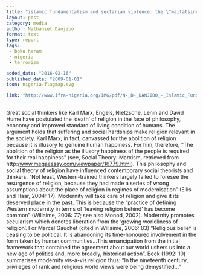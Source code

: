 ```yaml
---
title: "islamic fundamentalism and sectarian violence: the \"maitatsine\" and \"boko haram\" crises in northern nigeria."
layout: post
category: media
author: Nathaniel Danjibo
format: text
type: report
tags: 
 - boko haram
 - nigeria
 - terrorism

added_date: "2016-02-16"
published_date: "2009-01-01"
icon: nigeria-flagmap.svg

link: "http://www.ifra-nigeria.org/IMG/pdf/N-_D-_DANJIBO_-_Islamic_Fundamentalism_and_Sectarian_Violence_The_Maitatsine_and_Boko_Haram_Crises_in_Northern_Nigeria.pdf"
---
```


Great social thinkers like Karl Marx, Engels, Nietzsche, Lenin and David Hume
have postulated the ‘death’ of religion in the face of philosophy, economy and
improved standard of living condition of humans. The argument holds that
suffering and social hardships make religion relevant in the society. Karl
Marx, in fact, canvassed for the abolition of religion because it is illusory
to genuine human happiness. For him, therefore, “The abolition of the religion
as the illusory happiness of the people is required for their real happiness”
(see, Social Theory: Marxism, retrieved from
http:/www.megaessay.com/viewpaper/16779.html). This philosophy and social
theory of religion have influenced contemporary social theorists and thinkers.
“Not least, Western-trained thinkers largely failed to foresee the resurgence
of religion, because they had made a series of wrong assumptions about the
place of religion in regimes of modernisation” (Ellis and Haar, 2004: 17).
Modernity will take care of religion and give it its deserved place in the
past. This is because the “practice of defining Western modernity in terms of
‘leaving religion behind’ has become common” (Willaime, 2006: 77; see also
Monod, 2002). Modernity promotes secularism which denotes liberation from the
‘growing worldliness of religion’. For Marcel Gauchet (cited in Willaime, 2006:
83) “Religious belief is ceasing to be political. It is abandoning its
time-honoured involvement in the form taken by human communities...This
emancipation from the initial framework that contained the agreement about our
world ushers us into a new age of politics and, more broadly, historical
action”. Beck (1992: 10) summarises modernity vis-à-vis religion thus: “In the
nineteenth century, privileges of rank and religious world views were being
demystified..."
